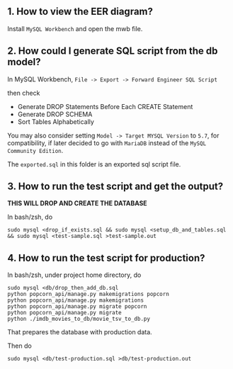 ## 1. How to view the EER diagram?

Install `MySQL Workbench` and open the mwb file.

## 2. How could I generate SQL script from the db model?

In MySQL Workbench, `File -> Export -> Forward Engineer SQL Script`

then check

* Generate DROP Statements Before Each CREATE Statement
* Generate DROP SCHEMA
* Sort Tables Alphabetically

You may also consider setting `Model -> Target MYSQL Version` to `5.7`, for compatibility, if later decided to go with `MariaDB` instead of the `MySQL Community Edition`.

The `exported.sql` in this folder is an exported sql script file.

## 3. How to run the test script and get the output?

**THIS WILL DROP AND CREATE THE DATABASE**

In bash/zsh, do

```{bash}
sudo mysql <drop_if_exists.sql && sudo mysql <setup_db_and_tables.sql && sudo mysql <test-sample.sql >test-sample.out
```


## 4. How to run the test script for production?

In bash/zsh, under project home directory, do

```{bash}
sudo mysql <db/drop_then_add_db.sql
python popcorn_api/manage.py makemigrations popcorn
python popcorn_api/manage.py makemigrations
python popcorn_api/manage.py migrate popcorn
python popcorn_api/manage.py migrate
python ./imdb_movies_to_db/movie_tsv_to_db.py
```

That prepares the database with production data.

Then do

```{bash}
sudo mysql <db/test-production.sql >db/test-production.out
```

